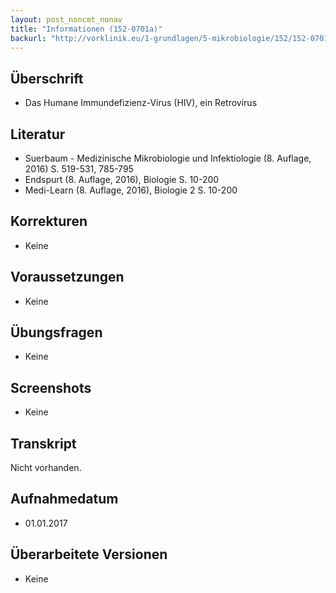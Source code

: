 ```yaml
---
layout: post_noncmt_nonav
title: "Informationen (152-0701a)"
backurl: "http://vorklinik.eu/1-grundlagen/5-mikrobiologie/152/152-0701a-hiv-retrovirus"
---
```


## Überschrift
- Das Humane Immundefizienz-Virus (HIV), ein Retrovirus

## Literatur

- Suerbaum - Medizinische Mikrobiologie und Infektiologie (8. Auflage, 2016) S. 519-531, 785-795
- Endspurt (8. Auflage, 2016), Biologie S. 10-200
- Medi-Learn (8. Auflage, 2016), Biologie 2 S. 10-200

## Korrekturen

- Keine

## Voraussetzungen

- Keine

## Übungsfragen

- Keine

## Screenshots

- Keine

## Transkript

Nicht vorhanden.

## Aufnahmedatum
- 01.01.2017

## Überarbeitete Versionen

- Keine


